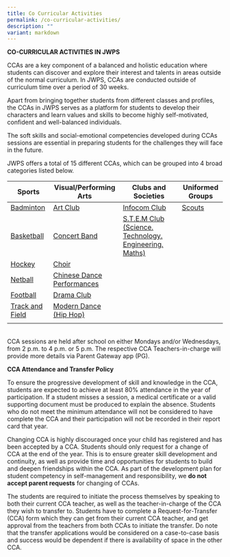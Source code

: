 ```yaml
---
title: Co Curricular Activities
permalink: /co-curricular-activities/
description: ""
variant: markdown
---
```

**CO-CURRICULAR ACTIVITIES IN JWPS**

CCAs are a key component of a balanced and holistic education where students can discover and explore their interest and talents in areas outside of the normal curriculum. In JWPS, CCAs are conducted outside of curriculum time over a period of 30 weeks.

Apart from bringing together students from different classes and profiles, the CCAs in JWPS serves as a platform for students to develop their characters and learn values and skills to become highly self-motivated, confident and well-balanced individuals.

The soft skills and social-emotional competencies developed during CCAs sessions are essential in preparing students for the challenges they will face in the future.

JWPS offers a total of 15 different CCAs, which can be grouped into 4 broad categories listed below.<br>


| Sports | Visual/Performing Arts | Clubs and Societies | Uniformed Groups |
| -------- | -------- | -------- | ---- |
| [Badminton](https://jurongwestpri.moe.edu.sg/cca/badminton/)    |  [Art Club](https://jurongwestpri.moe.edu.sg/cca/artclub/)     |   [Infocom Club](https://jurongwestpri.moe.edu.sg/cca/infocommclub/)  | [Scouts](https://jurongwestpri.moe.edu.sg/cca/scouts/) |
|  [Basketball](https://jurongwestpri.moe.edu.sg/cca/basketball/)  | [Concert Band](https://jurongwestpri.moe.edu.sg/cca/band/)   | [S.T.E.M Club (Science. Technology. Engineering. Maths)](https://jurongwestpri.moe.edu.sg/cca/stemclub/) | |
| [Hockey](https://jurongwestpri.moe.edu.sg/cca/hockey/)  | [Choir](https://jurongwestpri.moe.edu.sg/cca/choir/)  |  | |
| [Netball](https://jurongwestpri.moe.edu.sg/cca/netball/) |  [Chinese Dance](https://jurongwestpri.moe.edu.sg/cca/chinesedance/) <br>[Performances](https://jurongwestpri.moe.edu.sg/cca/chinesedance/) |    | |
| [Football](https://jurongwestpri.moe.edu.sg/cca/football/)  |   [Drama Club](https://jurongwestpri.moe.edu.sg/cca/dramaclub/) |   | |
| [Track and Field](https://jurongwestpri.moe.edu.sg/cca/trackandfield/) |  [Modern Dance (Hip Hop)](https://jurongwestpri.moe.edu.sg/cca/moderndance/)  |   |
|  |   |   | |

<br>
CCA sessions are held after school on either Mondays and/or Wednesdays, from 2 p.m. to 4 p.m. or 5 p.m. The respective CCA Teachers-in-charge will provide more details via Parent Gateway app (PG).

**CCA Attendance and Transfer Policy**

To ensure the progressive development of skill and knowledge in the CCA, students are expected to achieve at least 80% attendance in the year of participation. If a student misses a session, a medical certificate or a valid supporting document must be produced to explain the absence. Students who do not meet the minimum attendance will not be considered to have complete the CCA and their participation will not be recorded in their report card that year.

Changing CCA is highly discouraged once your child has registered and has been accepted by a CCA. Students should only request for a change of CCA at the end of the year. This is to ensure greater skill development and continuity, as well as provide time and opportunities for students to build and deepen friendships within the CCA. As part of the development plan for student competency in self-management and responsibility, we **do not accept parent requests** for changing of CCAs.

The students are required to initiate the process themselves by speaking to both their current CCA teacher, as well as the teacher-in-charge of the CCA they wish to transfer to. Students have to complete a Request-for-Transfer (CCA) form which they can get from their current CCA teacher, and get approval from the teachers from both CCAs to initiate the transfer. Do note that the transfer applications would be considered on a case-to-case basis and success would be dependent if there is availability of space in the other CCA.